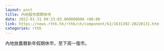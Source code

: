 ```yaml
---
layout: post
title: 內地股市假期休市
date: 2022-01-31 09:33:03.000000000 +08:00
link: https://news.rthk.hk/rthk/ch/component/k2/1631392-20220131.htm
categories: rthk
---
```


內地放農曆新年假期休市，至下周一復市。

